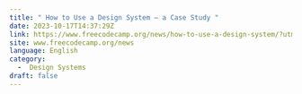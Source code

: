 ```yaml
---
title: " How to Use a Design System – a Case Study "
date: 2023-10-17T14:37:29Z
link: https://www.freecodecamp.org/news/how-to-use-a-design-system/?utm_medium=RSS&utm_source=news.12bit.vn
site: www.freecodecamp.org/news
language: English
category:
  -  Design Systems 
draft: false
---
```

